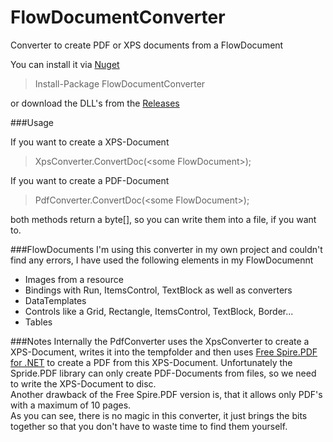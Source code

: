 # FlowDocumentConverter
Converter to create PDF or XPS documents from a FlowDocument

You can install it via [Nuget](https://www.nuget.org/packages/FlowDocumentConverter/1.0.0)  
>Install-Package FlowDocumentConverter  

or download the DLL's from the [Releases](https://github.com/Silv3rcircl3/FlowDocumentConverter/releases)  
  
###Usage

If you want to create a XPS-Document
>XpsConverter.ConvertDoc(\<some FlowDocument>);  

If you want to create a PDF-Document
>PdfConverter.ConvertDoc(\<some FlowDocument>);  

both methods return a byte[], so you can write them into a file, if you want to. 

###FlowDocuments
I'm using this converter in my own project and couldn't find any errors, I have used the following elements in my FlowDocumennt
- Images from a resource
- Bindings with Run, ItemsControl, TextBlock as well as converters
- DataTemplates
- Controls like a Grid, Rectangle, ItemsControl, TextBlock, Border...
- Tables


###Notes
Internally the PdfConverter uses the XpsConverter to create a XPS-Document, writes it into the tempfolder and then uses [Free Spire.PDF for .NET](https://www.nuget.org/packages/FreeSpire.PDF/) to create a PDF from this XPS-Document. 
Unfortunately the Spride.PDF library can only create PDF-Documents from files, so we need to write the XPS-Document to disc.  
Another drawback of the Free Spire.PDF version is, that it allows only PDF's with a maximum of 10 pages.  
As you can see, there is no magic in this converter, it just brings the bits together so that you don't have to waste time to find them yourself.
